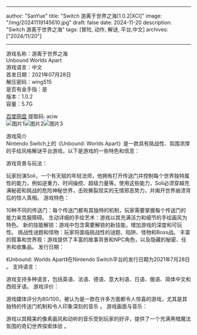 
---
author: "SanYue"
title: "Switch 游离于世界之海[1.0.2|XCI]"
image: "/img/20241119145610.jpg"
draft: false
date: 2024-11-20
description: "Switch 游离于世界之海"
tags: [冒险, 动作, 解谜, 平台,中文]
archives: ["2024/11/20"]

---

游戏名称：游离于世界之海   
Unbound Worlds Apart    
游戏语言：中文  
首发日期：2021年07月28日  
解压密码：wing515  
是否有金手指：是  
版本：1.0.2   
容量：5.7G

[百度网盘](https://pan.baidu.com/s/1cNii73PBaFQZaZeNv7SE_Q) 提取码: aciw  
![图片1](/img/8a94546.jpg)![图片2](/img/658340e.jpg)![图片3](/img/78abb63.jpg)  

游戏简介  
Nintendo Switch上的《Unbound: Worlds Apart》是一款具有挑战性、氛围浓厚的手绘风格解谜平台游戏，以下是游戏的一些特色和信息：

游戏背景与玩法：

玩家扮演Soli，一个有天赋的年轻法师，他拥有打开传送门并控制每个世界独特属性的能力，例如逆重力、时间操控、超级力量等。使用这些能力，Soli必须穿越充满秘密和挑战的危险神秘世界，击败撕裂现实的无情邪恶势力，并揭开世界崩溃背后的惊人真相。
游戏特色：

10种不同的传送门：每个传送门都有其独特的机制，玩家需要掌握每个传送门的能力来克服障碍。
生动详细的手绘艺术：游戏以其充满活力和细节的手绘画风为特色。
新的技能解锁：游戏中包含需要解锁的新技能，增加游戏的深度和可玩性。
挑战性谜题和怪物：玩家将面临挑战性的谜题、陷阱、怪物和Boss战。
丰富的叙事和世界观：游戏提供了丰富的故事背景和NPC角色，以及隐藏的秘密、任务和收集品。
发行日期：

《Unbound: Worlds Apart》在Nintendo Switch平台的发行日期为2021年7月28日
。
支持语言：

游戏支持多种语言，包括英语、法语、德语、意大利语、日语、俄语、简体中文和西班牙语。
游戏评价：

游戏媒体评分为80/100，被认为是一款在许多方面都令人惊喜的游戏，尤其是其独特的传送门机制和令人印象深刻的音乐
。
游戏画面与音乐：

游戏以其精美的像素画风和动听的音乐受到玩家的好评，提供了一个充满黑暗魔法氛围的奇幻世界探索体验
。
